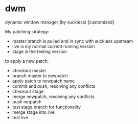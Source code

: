 # dwm
dynamic window manager (by suckless) [customized]


My patching strategy:
* master branch is pulled and in sync with suckless upstream
* live is my normal current running version
* stage is the testing version

to apply a new patch:
- checkout master
- branch master to newpatch
- apply patch to newpatch name
- commit and push, resolving any conflicts
- checkout stage
- merge newpatch, resolving any conflicts
- push netpatch
- test stage branch for functionality
- merge stage into live
- test live
